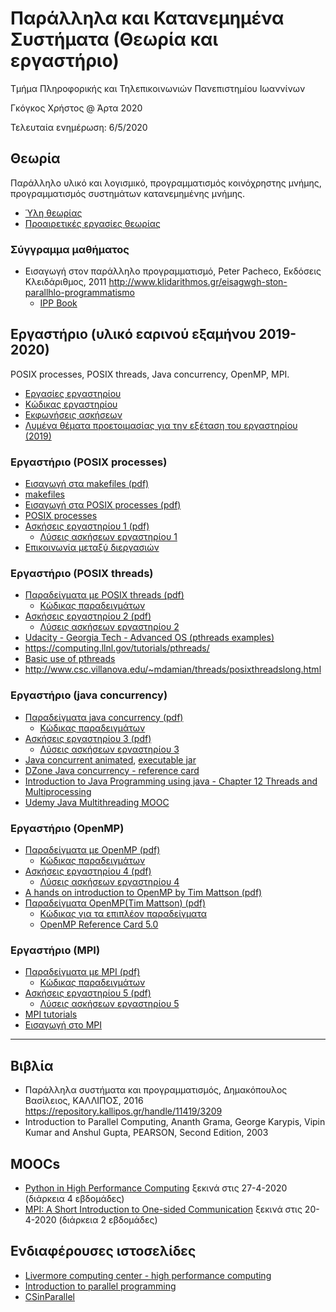 # Παράλληλα και Κατανεμημένα Συστήματα (Θεωρία και εργαστήριο)

Τμήμα Πληροφορικής και Τηλεπικοινωνιών Πανεπιστημίου Ιωαννίνων

Γκόγκος Χρήστος @ Άρτα 2020

Τελευταία ενημέρωση: 6/5/2020

## Θεωρία

Παράλληλο υλικό και λογισμικό, προγραμματισμός κοινόχρηστης μνήμης, προγραμματισμός συστημάτων κατανεμημένης μνήμης.

* [Ύλη θεωρίας](./teliki.md)
* [Προαιρετικές εργασίες θεωρίας](./docs/ΚΠΣ_ΕΡΓΑΣΙΕΣ_2019-2020.pdf)

### Σύγγραμμα μαθήματος

* Εισαγωγή στον παράλληλο προγραμματισμό, Peter Pacheco, Εκδόσεις Κλειδάριθμος, 2011 <http://www.klidarithmos.gr/eisagwgh-ston-parallhlo-programmatismo>
  * [IPP Book](https://www.cs.usfca.edu/~peter/ipp/)

## Εργαστήριο (υλικό εαρινού εξαμήνου 2019-2020)

POSIX processes, POSIX threads, Java concurrency, OpenMP, MPI.

* [Εργασίες εργαστηρίου](./lab2020/assignments2020.md)
* [Κώδικας εργαστηρίου](./lab2020/)
* [Εκφωνήσεις ασκήσεων](./lab2020/lab_exercises.md)
* [Λυμένα θέματα προετοιμασίας για την εξέταση του εργαστηρίου (2019)](./exams_preparation/lab_exams_prep_19.pdf)

### Εργαστήριο (POSIX processes)

* [Εισαγωγή στα makefiles (pdf)](./docs/00.makefiles.pdf)
* [makefiles](./lab00/README.md)
* [Εισαγωγή στα POSIX processes (pdf)](./docs/01.POSIX%20processes.pdf)
* [POSIX processes](./lab01/README.md)
* [Ασκήσεις εργαστηρίου 1 (pdf)](./docs/02.ΑΣΚΗΣΕΙΣ%20ΕΡΓΑΣΤΗΡΙΟΥ%201%20(POSIX%20PROCESSES).pdf)
  * [Λύσεις ασκήσεων εργαστηρίου 1](./lab01x/README.md)
* [Επικοινωνία μεταξύ διεργασιών](https://www.ibm.com/developerworks/aix/library/au-spunix_sharedmemory/index.html)

### Εργαστήριο (POSIX threads)

* [Παραδείγματα με POSIX threads (pdf)](./docs/03.POSIX%20threads.pdf)
  * [Κώδικας παραδειγμάτων](./lab02/README.md)
* [Ασκήσεις εργαστηρίου 2 (pdf)](./docs/04.ΑΣΚΗΣΕΙΣ%20ΕΡΓΑΣΤΗΡΙΟΥ%202%20(POSIX%20THREADS).pdf)
  * [Λύσεις ασκήσεων εργαστηρίου 2](./lab02x/README.md)
* [Udacity - Georgia Tech - Advanced OS (pthreads examples)](./lab02gt/README.md)
* <https://computing.llnl.gov/tutorials/pthreads/>
* [Basic use of pthreads](https://www.ibm.com/developerworks/library/l-pthred/index.html)
* <http://www.csc.villanova.edu/~mdamian/threads/posixthreadslong.html>

### Εργαστήριο (java concurrency)

* [Παραδείγματα java concurrency (pdf)](./docs/05.JAVA%20CONCURRENCY.pdf)
  * [Κώδικας παραδειγμάτων](./lab03/README.md)
* [Ασκήσεις εργαστηρίου 3 (pdf)](./docs/06.ΑΣΚΗΣΕΙΣ%20ΕΡΓΑΣΤΗΡΙΟΥ%203%20(JAVA%20CONCURRENCY).pdf)
  * [Λύσεις ασκήσεων εργαστηρίου 3](./lab03x/README.md)
* [Java concurrent animated](http://www.jconcurrent.com/), [executable jar](./lab03ca/javaConcurrentAnimated.jar)
* [DZone Java concurrency - reference card](https://dzone.com/refcardz/core-java-concurrency)
* [Introduction to Java Programming using java - Chapter 12 Threads and Multiprocessing](http://math.hws.edu/javanotes/c12/index.html)
* [Udemy Java Multithreading MOOC](https://www.udemy.com/java-multithreading/)

### Εργαστήριο (OpenMP)

* [Παραδείγματα με OpenMP (pdf)](./docs/07.OPENMP.pdf)
  * [Κώδικας παραδειγμάτων](./lab04/README.md)
* [Ασκήσεις εργαστηρίου 4 (pdf)](./docs/09.ΑΣΚΗΣΕΙΣ%20ΕΡΓΑΣΤΗΡΙΟΥ%204%20(OPENMP).pdf)
  * [Λύσεις ασκήσεων εργαστηρίου 4](./lab04x/README.md)
* [A hands on introduction to OpenMP by Tim Mattson (pdf)](./resources/Intro_To_OpenMP_Mattson.pdf)
* [Παραδείγματα OpenMP(Tim Mattson) (pdf)](./docs/08.OPENMP(Tim%20Mattson).pdf)
  * [Κώδικας για τα επιπλέον παραδείγματα](./lab04ma/README.md)
  * [OpenMP Reference Card 5.0](./resources/OpenMPRef-5.0-111802.pdf)

### Εργαστήριο (MPI)

* [Παραδείγματα με MPI (pdf)](./docs/10.MPI.pdf)
  * [Κώδικας παραδειγμάτων](./lab05/README.md)
* [Ασκήσεις εργαστηρίου 5 (pdf)](./docs/11.ΑΣΚΗΣΕΙΣ%20ΕΡΓΑΣΤΗΡΙΟΥ%205%20(MPI).pdf)
  * [Λύσεις ασκήσεων εργαστηρίου 5](./lab05x/README.md)
* [MPI tutorials](http://mpitutorial.com/tutorials/)
* [Εισαγωγή στο MPI](http://condor.cc.ku.edu/~grobe/docs/intro-MPI-C.shtml)

-----

## Βιβλία

* Παράλληλα συστήματα και προγραμματισμός, Δημακόπουλος Βασίλειος, ΚΑΛΛΙΠΟΣ, 2016 <https://repository.kallipos.gr/handle/11419/3209>
* Introduction to Parallel Computing, Ananth Grama, George Karypis, Vipin Kumar and Anshul Gupta, PEARSON, Second Edition, 2003

## MOOCs

* [Python in High Performance Computing](https://www.futurelearn.com/courses/python-in-hpc/2) ξεκινά στις 27-4-2020 (διάρκεια 4 εβδομάδες)
* [MPI: A Short Introduction to One-sided Communication](https://www.futurelearn.com/courses/mpi-one-sided) ξεκινά στις 20-4-2020 (διάρκεια 2 εβδομάδες)

## Ενδιαφέρουσες ιστοσελίδες

* [Livermore computing center - high performance computing](https://hpc.llnl.gov/training/tutorials)
* [Introduction to parallel programming](https://computing.llnl.gov/tutorials/parallel_comp/)
* [CSinParallel](https://csinparallel.org/index.html)

<!-- Δημιουργία όλων των εκτελέσιμων

```bash
bash makeall.sh
```

Διαγραφή όλων των εκτελέσιμων

```bash
bash makeall.sh clean
``` -->
